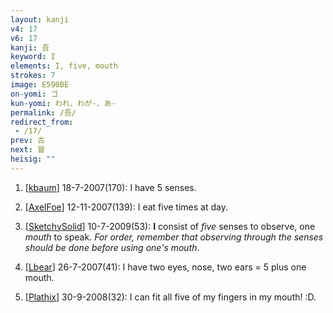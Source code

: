 ```yaml
---
layout: kanji
v4: 17
v6: 17
kanji: 吾
keyword: I
elements: I, five, mouth
strokes: 7
image: E590BE
on-yomi: ゴ
kun-yomi: われ、わが-、あ-
permalink: /吾/
redirect_from:
 - /17/
prev: 古
next: 冒
heisig: ""
---
```


1) [<a href="http://kanji.koohii.com/profile/kbaum">kbaum</a>] 18-7-2007(170): I have 5 senses.

2) [<a href="http://kanji.koohii.com/profile/AxelFoe">AxelFoe</a>] 12-11-2007(139): I eat five times at day.

3) [<a href="http://kanji.koohii.com/profile/SketchySolid">SketchySolid</a>] 10-7-2009(53): <strong>I</strong> consist of <em>five</em> senses to observe, one <em>mouth</em> to speak. <em>For order, remember that observing through the senses should be done before using one&#039;s mouth</em>.

4) [<a href="http://kanji.koohii.com/profile/Lbear">Lbear</a>] 26-7-2007(41): I have two eyes, nose, two ears = 5 plus one mouth.

5) [<a href="http://kanji.koohii.com/profile/Plathix">Plathix</a>] 30-9-2008(32): I can fit all five of my fingers in my mouth! :D.


